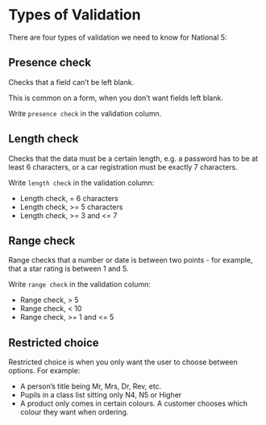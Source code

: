 # Types of Validation

There are four types of validation we need to know for National 5:

## Presence check	

Checks that a field can’t be left blank.

This is common on a form, when you don’t want fields left blank.

Write `presence check` in the validation column.

## Length check	

Checks that the data must be a certain length, e.g. a password has to be at least 6 characters, or a car registration must be exactly 7 characters.

Write `length check` in the validation column:

* Length check, = 6 characters
* Length check, >= 5 characters
* Length check, >= 3 and <= 7

## Range check	

Range checks that a number or date is between two points - for example, that a star rating is between 1 and 5.

Write `range check` in the validation column:

* Range check, > 5
* Range check, < 10
* Range check, >= 1 and <= 5

## Restricted choice	

Restricted choice is when you only want the user to choose between options. For example:

* A person’s title being Mr, Mrs, Dr, Rev, etc.
* Pupils in a class list sitting only N4, N5 or Higher
* A product only comes in certain colours. A customer chooses which colour they want when ordering.


